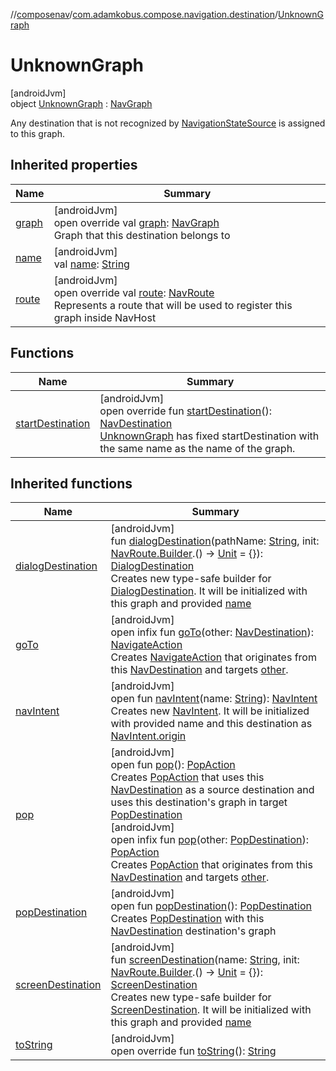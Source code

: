 //[composenav](../../../index.md)/[com.adamkobus.compose.navigation.destination](../index.md)/[UnknownGraph](index.md)

# UnknownGraph

[androidJvm]\
object [UnknownGraph](index.md) : [NavGraph](../-nav-graph/index.md)

Any destination that is not recognized by [NavigationStateSource](../../com.adamkobus.compose.navigation/-navigation-state-source/index.md) is assigned to this graph.

## Inherited properties

| Name | Summary |
|---|---|
| [graph](../-nav-graph/graph.md) | [androidJvm]<br>open override val [graph](../-nav-graph/graph.md): [NavGraph](../-nav-graph/index.md)<br>Graph that this destination belongs to |
| [name](../-nav-graph/name.md) | [androidJvm]<br>val [name](../-nav-graph/name.md): [String](https://kotlinlang.org/api/latest/jvm/stdlib/kotlin/-string/index.html) |
| [route](../-nav-graph/route.md) | [androidJvm]<br>open override val [route](../-nav-graph/route.md): [NavRoute](../-nav-route/index.md)<br>Represents a route that will be used to register this graph inside NavHost |

## Functions

| Name | Summary |
|---|---|
| [startDestination](start-destination.md) | [androidJvm]<br>open override fun [startDestination](start-destination.md)(): [NavDestination](../-nav-destination/index.md)<br>[UnknownGraph](index.md) has fixed startDestination with the same name as the name of the graph. |

## Inherited functions

| Name | Summary |
|---|---|
| [dialogDestination](../-nav-graph/dialog-destination.md) | [androidJvm]<br>fun [dialogDestination](../-nav-graph/dialog-destination.md)(pathName: [String](https://kotlinlang.org/api/latest/jvm/stdlib/kotlin/-string/index.html), init: [NavRoute.Builder](../-nav-route/-builder/index.md).() -&gt; [Unit](https://kotlinlang.org/api/latest/jvm/stdlib/kotlin/-unit/index.html) = {}): [DialogDestination](../-dialog-destination/index.md)<br>Creates new type-safe builder for [DialogDestination](../-dialog-destination/index.md). It will be initialized with this graph and provided [name](../-nav-graph/name.md) |
| [goTo](../-nav-destination/go-to.md) | [androidJvm]<br>open infix fun [goTo](../-nav-destination/go-to.md)(other: [NavDestination](../-nav-destination/index.md)): [NavigateAction](../../com.adamkobus.compose.navigation.action/-navigate-action/index.md)<br>Creates [NavigateAction](../../com.adamkobus.compose.navigation.action/-navigate-action/index.md) that originates from this [NavDestination](../-nav-destination/index.md) and targets [other](../-nav-destination/go-to.md). |
| [navIntent](../-nav-destination/nav-intent.md) | [androidJvm]<br>open fun [navIntent](../-nav-destination/nav-intent.md)(name: [String](https://kotlinlang.org/api/latest/jvm/stdlib/kotlin/-string/index.html)): [NavIntent](../../com.adamkobus.compose.navigation.intent/-nav-intent/index.md)<br>Creates new [NavIntent](../../com.adamkobus.compose.navigation.intent/-nav-intent/index.md). It will be initialized with provided name and this destination as [NavIntent.origin](../../com.adamkobus.compose.navigation.intent/-nav-intent/origin.md) |
| [pop](../-nav-destination/pop.md) | [androidJvm]<br>open fun [pop](../-nav-destination/pop.md)(): [PopAction](../../com.adamkobus.compose.navigation.action/-pop-action/index.md)<br>Creates [PopAction](../../com.adamkobus.compose.navigation.action/-pop-action/index.md) that uses this [NavDestination](../-nav-destination/index.md) as a source destination and uses this destination's graph in target [PopDestination](../-pop-destination/index.md)<br>[androidJvm]<br>open infix fun [pop](../-nav-destination/pop.md)(other: [PopDestination](../-pop-destination/index.md)): [PopAction](../../com.adamkobus.compose.navigation.action/-pop-action/index.md)<br>Creates [PopAction](../../com.adamkobus.compose.navigation.action/-pop-action/index.md) that originates from this [NavDestination](../-nav-destination/index.md) and targets [other](../-nav-destination/pop.md). |
| [popDestination](../-nav-destination/pop-destination.md) | [androidJvm]<br>open fun [popDestination](../-nav-destination/pop-destination.md)(): [PopDestination](../-pop-destination/index.md)<br>Creates [PopDestination](../-pop-destination/index.md) with this [NavDestination](../-nav-destination/index.md) destination's graph |
| [screenDestination](../-nav-graph/screen-destination.md) | [androidJvm]<br>fun [screenDestination](../-nav-graph/screen-destination.md)(name: [String](https://kotlinlang.org/api/latest/jvm/stdlib/kotlin/-string/index.html), init: [NavRoute.Builder](../-nav-route/-builder/index.md).() -&gt; [Unit](https://kotlinlang.org/api/latest/jvm/stdlib/kotlin/-unit/index.html) = {}): [ScreenDestination](../-screen-destination/index.md)<br>Creates new type-safe builder for [ScreenDestination](../-screen-destination/index.md). It will be initialized with this graph and provided [name](../-nav-graph/screen-destination.md) |
| [toString](../-nav-graph/to-string.md) | [androidJvm]<br>open override fun [toString](../-nav-graph/to-string.md)(): [String](https://kotlinlang.org/api/latest/jvm/stdlib/kotlin/-string/index.html) |
